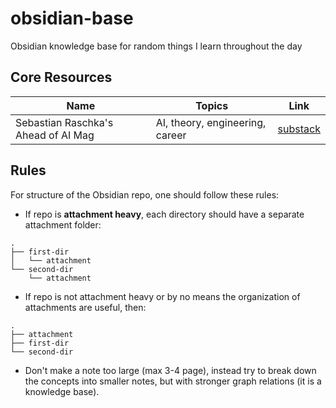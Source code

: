 # obsidian-base
Obsidian knowledge base for random things I learn throughout the day

## Core Resources
| Name | Topics | Link |
| ---- | ------ | ---- |
| Sebastian Raschka's Ahead of AI Mag | AI, theory, engineering, career | [substack](https://magazine.sebastianraschka.com/) |

## Rules
For structure of the Obsidian repo, one should follow these rules:
- If repo is **attachment heavy**, each directory should have a separate attachment folder:
```shell
.
├── first-dir
│   └── attachment
└── second-dir
    └── attachment
```

- If repo is not attachment heavy or by no means the organization of attachments are useful, then:
```shell
.
├── attachment
├── first-dir
└── second-dir
```

- Don't make a note too large (max 3-4 page), instead try to break down the concepts into smaller notes, but with stronger graph relations (it is a knowledge base).
